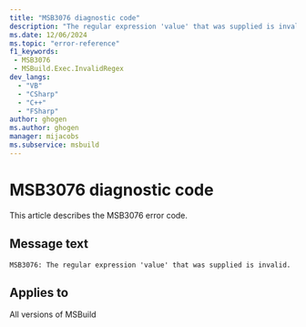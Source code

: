 ```yaml
---
title: "MSB3076 diagnostic code"
description: "The regular expression 'value' that was supplied is invalid."
ms.date: 12/06/2024
ms.topic: "error-reference"
f1_keywords:
 - MSB3076
 - MSBuild.Exec.InvalidRegex
dev_langs:
  - "VB"
  - "CSharp"
  - "C++"
  - "FSharp"
author: ghogen
ms.author: ghogen
manager: mijacobs
ms.subservice: msbuild
---
```


# MSB3076 diagnostic code

<!-- :::ErrorDefinitionDescription::: -->
<!-- :::editable-content name="introDescription"::: -->
This article describes the MSB3076 error code.
<!-- :::editable-content-end::: -->

## Message text

`MSB3076: The regular expression 'value' that was supplied is invalid.`

<!-- :::editable-content name="postOutputDescription"::: -->
<!--
{StrBegin="MSB3076: "}
-->
<!-- :::editable-content-end::: -->
<!-- :::ErrorDefinitionDescription-end::: -->

## Applies to

All versions of MSBuild

